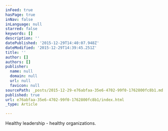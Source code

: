 ```yaml
---
inFeed: true
hasPage: true
inNav: false
inLanguage: null
starred: false
keywords: []
description: ''
datePublished: '2015-12-29T14:40:07.948Z'
dateModified: '2015-12-29T14:39:45.251Z'
title: ''
author: []
authors: []
publisher:
  name: null
  domain: null
  url: null
  favicon: null
sourcePath: _posts/2015-12-29-e76abfaa-35e6-4702-99f0-1762800fc8b1.md
published: true
url: e76abfaa-35e6-4702-99f0-1762800fc8b1/index.html
_type: Article

---
```

Healthy leadership - healthy organizations.